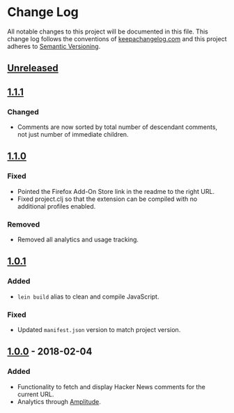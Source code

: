 # Change Log
All notable changes to this project will be documented in this file. This change log follows the conventions of [keepachangelog.com](http://keepachangelog.com/) and this project adheres to [Semantic Versioning](http://semver.org/spec/v2.0.0.html).

## [Unreleased]

## [1.1.1]
### Changed
- Comments are now sorted by total number of descendant comments, not just number of immediate children.

## [1.1.0]
### Fixed
- Pointed the Firefox Add-On Store link in the readme to the right URL.
- Fixed project.clj so that the extension can be compiled with no additional profiles enabled.

### Removed
- Removed all analytics and usage tracking.

## [1.0.1]
### Added
- `lein build` alias to clean and compile JavaScript.

### Fixed
- Updated `manifest.json` version to match project version.

## [1.0.0] - 2018-02-04
### Added
- Functionality to fetch and display Hacker News comments for the current URL.
- Analytics through [Amplitude](https://amplitude.com).

[Unreleased]:https://github.com/jdormit/looped-in/compare/v1.1.1...HEAD
[1.1.1]: https://github.com/jdormit/looped-in/compare/v1.1.0...v1.1.1
[1.1.0]: https://github.com/jdormit/looped-in/compare/v1.0.1...v1.0.0
[1.0.1]: https://github.com/jdormit/looped-in/compare/v1.0.0...v1.0.1
[1.0.0]: https://github.com/jdormit/looped-in/compare/9bf8d142c6a49b743da4b97574dfed0797dd5b2f...v1.0.0

